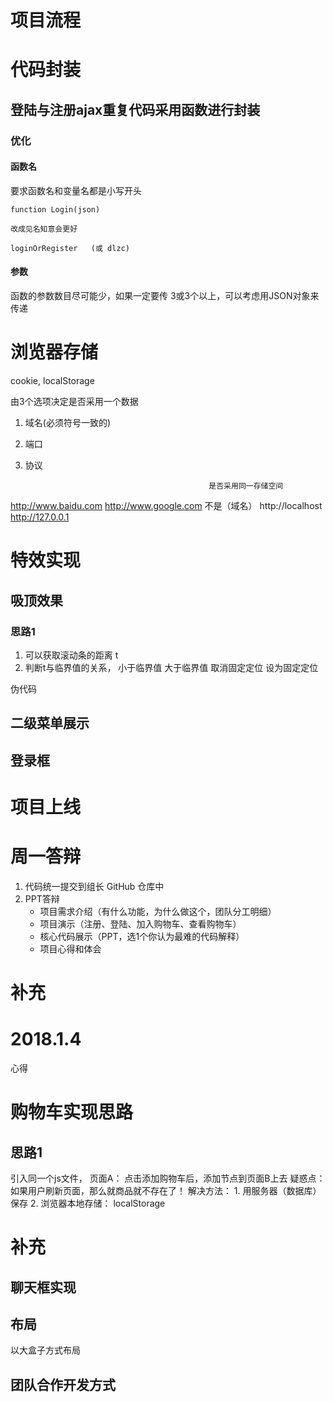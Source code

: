 






# 项目流程 #


# 代码封装

## 登陆与注册ajax重复代码采用函数进行封装

### 优化

#### 函数名

要求函数名和变量名都是小写开头

```
function Login(json)

改成见名知意会更好

loginOrRegister   (或 dlzc)
```


#### 参数

函数的参数数目尽可能少，如果一定要传 3或3个以上，可以考虑用JSON对象来传递







# 浏览器存储

cookie, localStorage

由3个选项决定是否采用一个数据
1. 域名(必须符号一致的)
2. 端口
3. 协议 

												是否采用同一存储空间
http://www.baidu.com  http://www.google.com     	不是（域名）
http://localhost	  http://127.0.0.1				






# 特效实现 #

## 吸顶效果 ##

### 思路1 

1. 可以获取滚动条的距离 t 
2. 判断t与临界值的关系，
	小于临界值                    大于临界值
	取消固定定位			设为固定定位

伪代码


## 二级菜单展示 ##


## 登录框 ##


# 项目上线 #


# 周一答辩
1. 代码统一提交到组长 GitHub 仓库中
2. PPT答辩 
	- 项目需求介绍（有什么功能，为什么做这个，团队分工明细）
	- 项目演示（注册、登陆、加入购物车、查看购物车）
	- 核心代码展示（PPT，选1个你认为最难的代码解释）
	- 项目心得和体会

# 补充





# 2018.1.4
心得


# 购物车实现思路

## 思路1
引入同一个js文件，
页面A： 点击添加购物车后，添加节点到页面B上去
疑惑点： 如果用户刷新页面，那么就商品就不存在了！
解决方法： 
	1. 用服务器（数据库）保存
	2. 浏览器本地存储： localStorage
			
	
	
# 补充

## 聊天框实现

## 布局 
以大盒子方式布局

## 团队合作开发方式

